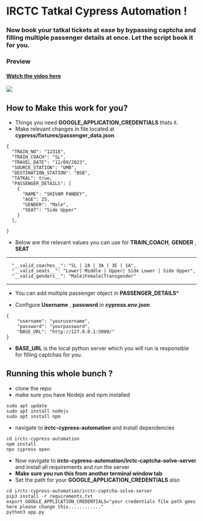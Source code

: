 # IRCTC Tatkal Cypress Automation !

### Now book your tatkal tickets at ease by bypassing captcha and filling multiple passenger details at once. Let the script book it for you.


### Preview
####  [Watch the video here](https://i.imgur.com/3U8yKmb.mp4)

[![](https://imgur.com/0xFTYhk.png)](https://i.imgur.com/3U8yKmb.mp4)



## How to Make this work for you?

- Things you need **GOOGLE_APPLICATION_CREDENTIALS** thats it.
- Make relevant changes in file located at **cypress/fixtures/passenger_data.json**
```
{
  "TRAIN_NO": "12318",
  "TRAIN_COACH": "SL",
  "TRAVEL_DATE": "12/09/2023",
  "SOURCE_STATION": "UMB",
  "DESTINATION_STATION": "BSB",
  "TATKAL": true,
  "PASSENGER_DETAILS": [
    {
      "NAME": "SHIVAM PANDEY",
      "AGE": 25,
      "GENDER": "Male",
      "SEAT": "Side Upper"
    }
  ],

}
```

- Below are the relevant values you can use for **TRAIN_COACH**, **GENDER** , **SEAT**

***
```
  "__valid_coaches__": "SL | 2A | 3A | 3E | 1A",
  "__valid_seats__": "Lower| Middle | Upper| Side Lower | Side Upper",
  "__valid_genders__": "Male|Female|Transgender"

```
***
- You can add multiple passenger object in **PASSENGER_DETAILS***

- Configure **Username** , **password** in **cypress.env.json**

```
{
    "username": "yourusername",
    "password": "yourpassword",
    "BASE_URL": "http://127.0.0.1:5000/"
}
```

-  **BASE_URL** is the local python server which you will run is responsible for filling captchas for you.


## Running this whole bunch ?


- clone the repo
- make sure you have Nodejs and npm installed
```
sudo apt update 
sudo apt install nodejs
sudo apt install npm
```
- navigate to **irctc-cypress-automation** and install dependencies

```
cd irctc-cypress-automation
npm install
npx cypress open

```



- Now navigate to **irctc-cypress-automation/irctc-captcha-solve-server** and install all requirements and run the server
- **Make sure you run this from another terminal window tab** 
- Set the path for your **GOOGLE_APPLICATION_CREDENTIALS** also
```
cd irctc-cypress-automation/irctc-captcha-solve-server
pip3 install -r requirements.txt
export GOOGLE_APPLICATION_CREDENTIALS="your credentials file path goes here please change this............"
python3 app.py
```

